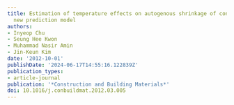 ```yaml
---
title: Estimation of temperature effects on autogenous shrinkage of concrete by a
  new prediction model
authors:
- Inyeop Chu
- Seung Hee Kwon
- Muhammad Nasir Amin
- Jin-Keun Kim
date: '2012-10-01'
publishDate: '2024-06-17T14:55:16.122839Z'
publication_types:
- article-journal
publication: '*Construction and Building Materials*'
doi: 10.1016/j.conbuildmat.2012.03.005
---
```

